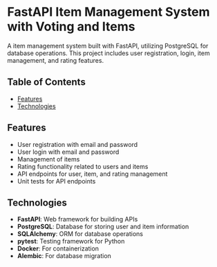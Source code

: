 # FastAPI Item Management System with Voting and Items

A  item management system built with FastAPI, utilizing PostgreSQL for database operations. This project includes user registration, login, item management, and rating features.

## Table of Contents

- [Features](#features)
- [Technologies](#technologies)

## Features

- User registration with email and password
- User login with email and password
- Management of items
- Rating functionality related to users and items
- API endpoints for user, item, and rating management
- Unit tests for API endpoints

## Technologies

- **FastAPI**: Web framework for building APIs
- **PostgreSQL**: Database for storing user and item information
- **SQLAlchemy**: ORM for database operations
- **pytest**: Testing framework for Python
- **Docker**: For containerization 
- **Alembic**: For database migration

